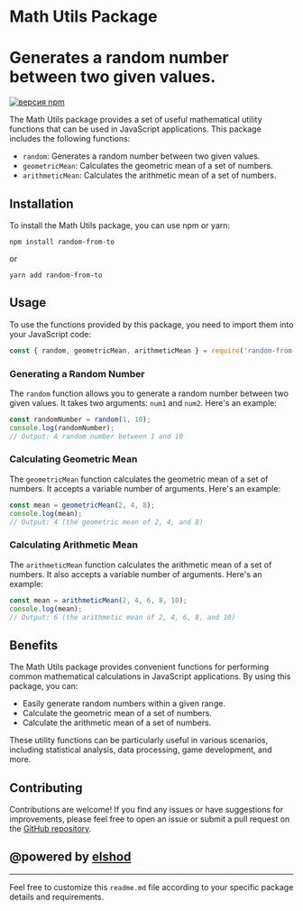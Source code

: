 # Math Utils Package
Generates a random number between two given values.
===


[![версия npm](https://badge.fury.io/js/random-from-to.svg)](https://www.npmjs.com/package/random-from-to)


The Math Utils package provides a set of useful mathematical utility functions that can be used in JavaScript applications. This package includes the following functions:

- `random`: Generates a random number between two given values.
- `geometricMean`: Calculates the geometric mean of a set of numbers.
- `arithmeticMean`: Calculates the arithmetic mean of a set of numbers.

## Installation

To install the Math Utils package, you can use npm or yarn:

```shell
npm install random-from-to
```

or

```shell
yarn add random-from-to
```

## Usage

To use the functions provided by this package, you need to import them into your JavaScript code:

```javascript
const { random, geometricMean, arithmeticMean } = require('random-from-to');
```

### Generating a Random Number

The `random` function allows you to generate a random number between two given values. It takes two arguments: `num1` and `num2`. Here's an example:

```javascript
const randomNumber = random(1, 10);
console.log(randomNumber);
// Output: A random number between 1 and 10
```

### Calculating Geometric Mean

The `geometricMean` function calculates the geometric mean of a set of numbers. It accepts a variable number of arguments. Here's an example:

```javascript
const mean = geometricMean(2, 4, 8);
console.log(mean);
// Output: 4 (the geometric mean of 2, 4, and 8)
```

### Calculating Arithmetic Mean

The `arithmeticMean` function calculates the arithmetic mean of a set of numbers. It also accepts a variable number of arguments. Here's an example:

```javascript
const mean = arithmeticMean(2, 4, 6, 8, 10);
console.log(mean);
// Output: 6 (the arithmetic mean of 2, 4, 6, 8, and 10)
```

## Benefits

The Math Utils package provides convenient functions for performing common mathematical calculations in JavaScript applications. By using this package, you can:

- Easily generate random numbers within a given range.
- Calculate the geometric mean of a set of numbers.
- Calculate the arithmetic mean of a set of numbers.

These utility functions can be particularly useful in various scenarios, including statistical analysis, data processing, game development, and more.

## Contributing

Contributions are welcome! If you find any issues or have suggestions for improvements, please feel free to open an issue or submit a pull request on the [GitHub repository](https://github.com/tukhtamurodov/random).

## @powered by [elshod](https://t.me/the_elshod)

---

Feel free to customize this `readme.md` file according to your specific package details and requirements.